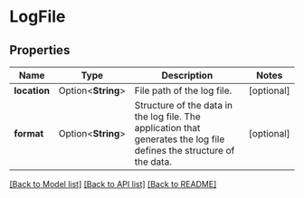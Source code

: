 # LogFile

## Properties

Name | Type | Description | Notes
------------ | ------------- | ------------- | -------------
**location** | Option<**String**> | File path of the log file. | [optional]
**format** | Option<**String**> | Structure of the data in the log file. The application that generates the log file defines the structure of the data. | [optional]

[[Back to Model list]](../README.md#documentation-for-models) [[Back to API list]](../README.md#documentation-for-api-endpoints) [[Back to README]](../README.md)


